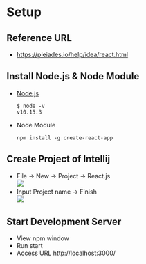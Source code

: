 # Setup
## Reference URL
* https://pleiades.io/help/idea/react.html
## Install Node.js & Node Module
* [Node.js](https://nodejs.org/ja/download/)
    ```
    $ node -v
    v10.15.3
    ```
* Node Module
    ```
    npm install -g create-react-app
    ```
## Create Project of Intellij
* File -> New -> Project -> React.js  
    ![](https://github.com/Y-Suzaki/front-react-python-api/blob/master/picture/create-project.PNG) 
* Input Project name -> Finish  
    ![](https://github.com/Y-Suzaki/front-react-python-api/blob/master/picture/create-project-2.PNG)
## Start Development Server
* View npm window
* Run start
* Access URL http://localhost:3000/
